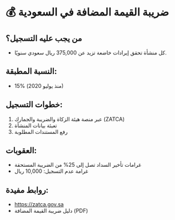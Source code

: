 # 💰 ضريبة القيمة المضافة في السعودية

## من يجب عليه التسجيل؟
- كل منشأة تحقق إيرادات خاضعة تزيد عن 375,000 ريال سعودي سنويًا.

## النسبة المطبقة:
- 15% (منذ يوليو 2020)

## خطوات التسجيل:
1. عبر منصة هيئة الزكاة والضريبة والجمارك (ZATCA)
2. تعبئة بيانات المنشأة
3. رفع المستندات المطلوبة

## العقوبات:
- غرامات تأخير السداد تصل إلى 25% من الضريبة المستحقة
- غرامة عدم التسجيل: 10,000 ريال

## روابط مفيدة:
- https://zatca.gov.sa
- دليل ضريبة القيمة المضافة (PDF)